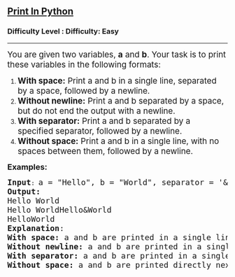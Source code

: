 <h2><a href="https://www.geeksforgeeks.org/problems/print-in-python/1?page=28&difficulty=Easy&status=unsolved&sortBy=submissions">Print In Python</a></h2><h3>Difficulty Level : Difficulty: Easy</h3><hr><div class="problems_problem_content__Xm_eO"><p><span style="font-size: 14pt;">You are given two variables, <strong>a</strong> and <strong>b</strong>. Your task is to print these variables in the following formats:</span></p>
<ol>
<li><span style="font-size: 14pt;"><strong>With space:</strong> Print a and b in a single line, separated by a space, followed by a newline.</span></li>
<li><span style="font-size: 14pt;"><strong>Without newline:</strong> Print a and b separated by a space, but do not end the output with a newline.</span></li>
<li><span style="font-size: 14pt;"><strong>With separator:</strong> Print a and b separated by a specified separator, followed by a newline.</span></li>
<li><span style="font-size: 14pt;"><strong>Without space:</strong> Print a and b in a single line, with no spaces between them, followed by a newline.</span></li>
</ol>
<p><span style="font-size: 18px;"><strong>Examples:</strong></span></p>
<pre><span style="font-size: 18px;"><strong>Input</strong></span>: <span style="font-size: 18px;">a = "Hello", b = "World", separator = '&amp;'
<strong>Output:</strong> <br>Hello World<br></span><span style="font-size: 18px;">Hello WorldHello&amp;World<br>HelloWorld
<strong>Explanation</strong>: <br><strong>With space:</strong> a and b are printed in a single line with a space separating them. (Hello World)
<strong>Without newline:</strong> a and b are printed in a single line with a space separating them, but no newline is added after. (Hello World with no newline).
<strong>With separator: </strong>a and b are printed in a single line, separated by the given separator character. (Hello&amp;World)
<strong>Without space: </strong>a and b are printed directly next to each other with no space between them. (HelloWorld)</span></pre></div>